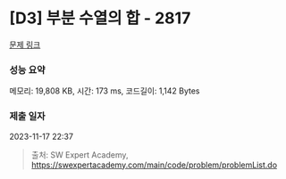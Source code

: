 # [D3] 부분 수열의 합 - 2817 

[문제 링크](https://swexpertacademy.com/main/code/problem/problemDetail.do?contestProbId=AV7IzvG6EksDFAXB) 

### 성능 요약

메모리: 19,808 KB, 시간: 173 ms, 코드길이: 1,142 Bytes

### 제출 일자

2023-11-17 22:37



> 출처: SW Expert Academy, https://swexpertacademy.com/main/code/problem/problemList.do